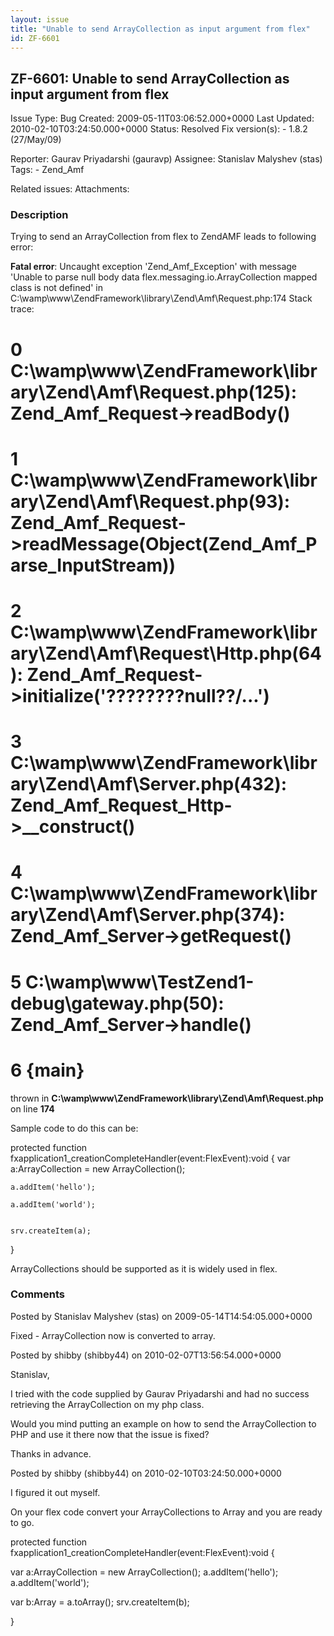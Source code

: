 ```yaml
---
layout: issue
title: "Unable to send ArrayCollection as input argument from flex"
id: ZF-6601
---
```


ZF-6601: Unable to send ArrayCollection as input argument from flex
-------------------------------------------------------------------

 Issue Type: Bug Created: 2009-05-11T03:06:52.000+0000 Last Updated: 2010-02-10T03:24:50.000+0000 Status: Resolved Fix version(s): - 1.8.2 (27/May/09)
 
 Reporter:  Gaurav Priyadarshi (gauravp)  Assignee:  Stanislav Malyshev (stas)  Tags: - Zend\_Amf
 
 Related issues: 
 Attachments: 
### Description

Trying to send an ArrayCollection from flex to ZendAMF leads to following error:

  
**Fatal error**: Uncaught exception 'Zend\_Amf\_Exception' with message 'Unable to parse null body data flex.messaging.io.ArrayCollection mapped class is not defined' in C:\\wamp\\www\\ZendFramework\\library\\Zend\\Amf\\Request.php:174 Stack trace:

0 C:\\wamp\\www\\ZendFramework\\library\\Zend\\Amf\\Request.php(125): Zend\_Amf\_Request->readBody()
====================================================================================================

1 C:\\wamp\\www\\ZendFramework\\library\\Zend\\Amf\\Request.php(93): Zend\_Amf\_Request->readMessage(Object(Zend\_Amf\_Parse\_InputStream))
===========================================================================================================================================

2 C:\\wamp\\www\\ZendFramework\\library\\Zend\\Amf\\Request\\Http.php(64): Zend\_Amf\_Request->initialize('????????null??/...')
===============================================================================================================================

3 C:\\wamp\\www\\ZendFramework\\library\\Zend\\Amf\\Server.php(432): Zend\_Amf\_Request\_Http->\_\_construct()
==============================================================================================================

4 C:\\wamp\\www\\ZendFramework\\library\\Zend\\Amf\\Server.php(374): Zend\_Amf\_Server->getRequest()
====================================================================================================

5 C:\\wamp\\www\\TestZend1-debug\\gateway.php(50): Zend\_Amf\_Server->handle()
==============================================================================

6 {main}
========

thrown in **C:\\wamp\\www\\ZendFramework\\library\\Zend\\Amf\\Request.php** on line **174**

Sample code to do this can be:

protected function fxapplication1\_creationCompleteHandler(event:FlexEvent):void { var a:ArrayCollection = new ArrayCollection();

 
    a.addItem('hello');
    
    a.addItem('world');
    
    
    srv.createItem(a);


}

ArrayCollections should be supported as it is widely used in flex.

 

 

### Comments

Posted by Stanislav Malyshev (stas) on 2009-05-14T14:54:05.000+0000

Fixed - ArrayCollection now is converted to array.

 

 

Posted by shibby (shibby44) on 2010-02-07T13:56:54.000+0000

Stanislav,

I tried with the code supplied by Gaurav Priyadarshi and had no success retrieving the ArrayCollection on my php class.

Would you mind putting an example on how to send the ArrayCollection to PHP and use it there now that the issue is fixed?

Thanks in advance.

 

 

Posted by shibby (shibby44) on 2010-02-10T03:24:50.000+0000

I figured it out myself.

On your flex code convert your ArrayCollections to Array and you are ready to go.

protected function fxapplication1\_creationCompleteHandler(event:FlexEvent):void {

var a:ArrayCollection = new ArrayCollection(); a.addItem('hello'); a.addItem('world');

var b:Array = a.toArray(); srv.createItem(b);

}

 

 